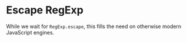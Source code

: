 # Escape RegExp

While we wait for `RegExp.escape`, this fills the need on otherwise modern
JavaScript engines.

